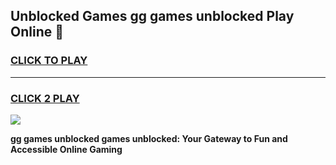 
## Unblocked Games gg games unblocked Play Online 👋
<h3>
<a href="https://news.freeplayer.one?title=gg_games_unblocked&ref=17F">CLICK TO PLAY</a></h3>
<hr>

<h3>
<a href="https://news.freeplayer.one?title=gg_games_unblocked&ref=17F">CLICK 2 PLAY</a>
  
</h3>

<a href="https://news.freeplayer.one?title=gg_games_unblocked&ref=17F/"><img src="https://clearcache.store/games.png"></a>


**gg games unblocked games unblocked: Your Gateway to Fun and Accessible Online Gaming**
